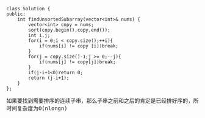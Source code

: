 ```
class Solution {
public:
    int findUnsortedSubarray(vector<int>& nums) {
        vector<int> copy = nums;
        sort(copy.begin(),copy.end());
        int i,j;
        for(i = 0;i < copy.size();++i){
            if(nums[i] != copy [i])break;
        }
        for(j = copy.size()-1;j >= 0;--j){
            if(nums[j] != copy[j])break;
        }
        if(j-i+1<0)return 0;
        return (j-i+1);
    }
};
```
<pre>如果要找到需要排序的连续子串，那么子串之前和之后的肯定是已经排好序的，所以我们将数组排好序，然后查看从哪里开始不是排好序的就行了。
时间复杂度为O(nlongn)</pre>
